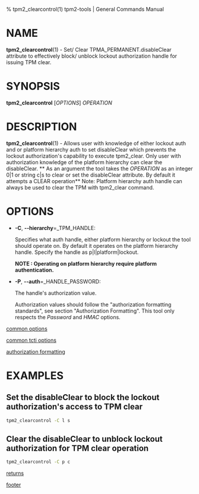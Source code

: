 % tpm2_clearcontrol(1) tpm2-tools | General Commands Manual

# NAME

**tpm2_clearcontrol**(1) - Set/ Clear TPMA_PERMANENT.disableClear attribute to
effectively block/ unblock lockout authorization handle for issuing TPM clear.

# SYNOPSIS

**tpm2_clearcontrol** [*OPTIONS*] _OPERATION_

# DESCRIPTION

**tpm2_clearcontrol**(1) - Allows user with knowledge of either lockout auth
and or platform hierarchy auth to set disableClear which prevents the lockout
authorization's capability to execute tpm2_clear. Only user with authorization
knowledge of the platform hierarchy can clear the disableClear. ** As an argument
the tool takes the _OPERATION_ as an integer 0|1 or string c|s to clear or set
the disableClear attribute. By default it attempts a CLEAR operation**
Note: Platform hierarchy auth handle can always be used to clear the TPM with
tpm2_clear command.

# OPTIONS

  * **-C**, **\--hierarchy**=_TPM\_HANDLE:

    Specifies what auth handle, either platform hierarchy or lockout the tool
    should operate on. By default it operates on the platform hierarchy handle.
    Specify the handle as p|l|platform|lockout.

    **NOTE : Operating on platform hierarchy require platform authentication.**

  * **-P**, **\--auth**=_HANDLE\_PASSWORD:

    The handle's authorization value.

    Authorization values should follow the "authorization formatting standards",
    see section "Authorization Formatting".
    This tool only respects the *Password* and *HMAC* options.

[common options](common/options.md)

[common tcti options](common/tcti.md)

[authorization formatting](common/authorizations.md)

# EXAMPLES

## Set the disableClear to block the lockout authorization's access to TPM clear
```bash
tpm2_clearcontrol -C l s
```

## Clear the disableClear to unblock lockout authorization for TPM clear operation
```bash
tpm2_clearcontrol -C p c
```

[returns](common/returns.md)

[footer](common/footer.md)

